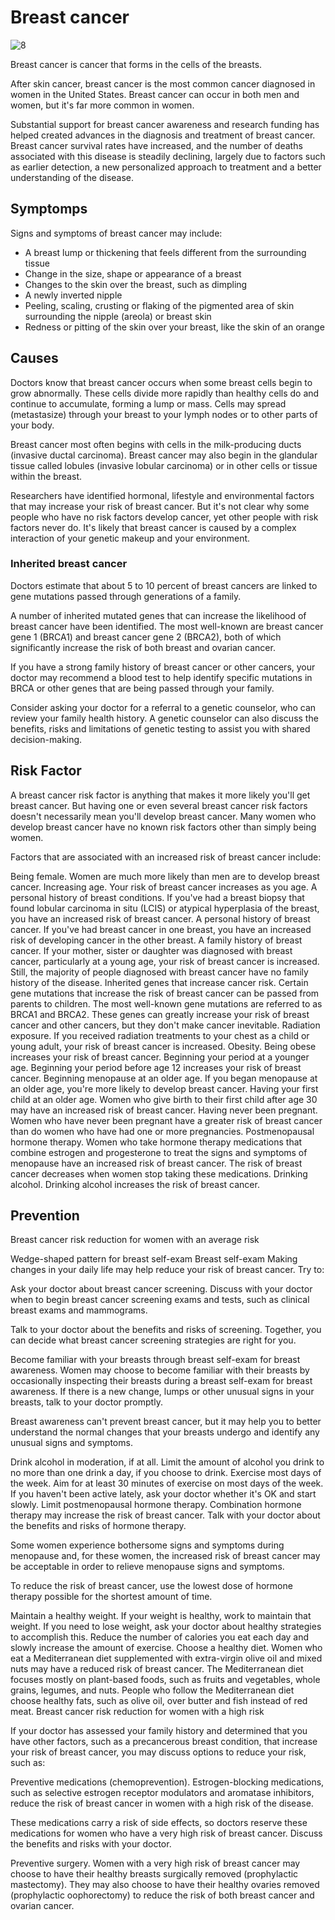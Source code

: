 # Breast cancer

![8](static/expanded/dnt/image/0008.jpg)

Breast cancer is cancer that forms in the cells of the breasts.

After skin cancer, breast cancer is the most common cancer diagnosed in women in the United States. Breast cancer can occur in both men and women, but it's far more common in women.

Substantial support for breast cancer awareness and research funding has helped created advances in the diagnosis and treatment of breast cancer. Breast cancer survival rates have increased, and the number of deaths associated with this disease is steadily declining, largely due to factors such as earlier detection, a new personalized approach to treatment and a better understanding of the disease.

## Symptomps

Signs and symptoms of breast cancer may include:

+ A breast lump or thickening that feels different from the surrounding tissue
+ Change in the size, shape or appearance of a breast
+ Changes to the skin over the breast, such as dimpling
+ A newly inverted nipple
+ Peeling, scaling, crusting or flaking of the pigmented area of skin surrounding the nipple (areola) or breast skin
+ Redness or pitting of the skin over your breast, like the skin of an orange

## Causes

Doctors know that breast cancer occurs when some breast cells begin to grow abnormally. These cells divide more rapidly than healthy cells do and continue to accumulate, forming a lump or mass. Cells may spread (metastasize) through your breast to your lymph nodes or to other parts of your body.

Breast cancer most often begins with cells in the milk-producing ducts (invasive ductal carcinoma). Breast cancer may also begin in the glandular tissue called lobules (invasive lobular carcinoma) or in other cells or tissue within the breast.

Researchers have identified hormonal, lifestyle and environmental factors that may increase your risk of breast cancer. But it's not clear why some people who have no risk factors develop cancer, yet other people with risk factors never do. It's likely that breast cancer is caused by a complex interaction of your genetic makeup and your environment.

### Inherited breast cancer

Doctors estimate that about 5 to 10 percent of breast cancers are linked to gene mutations passed through generations of a family.

A number of inherited mutated genes that can increase the likelihood of breast cancer have been identified. The most well-known are breast cancer gene 1 (BRCA1) and breast cancer gene 2 (BRCA2), both of which significantly increase the risk of both breast and ovarian cancer.

If you have a strong family history of breast cancer or other cancers, your doctor may recommend a blood test to help identify specific mutations in BRCA or other genes that are being passed through your family.

Consider asking your doctor for a referral to a genetic counselor, who can review your family health history. A genetic counselor can also discuss the benefits, risks and limitations of genetic testing to assist you with shared decision-making.

## Risk Factor

A breast cancer risk factor is anything that makes it more likely you'll get breast cancer. But having one or even several breast cancer risk factors doesn't necessarily mean you'll develop breast cancer. Many women who develop breast cancer have no known risk factors other than simply being women.

Factors that are associated with an increased risk of breast cancer include:

Being female. Women are much more likely than men are to develop breast cancer.
Increasing age. Your risk of breast cancer increases as you age.
A personal history of breast conditions. If you've had a breast biopsy that found lobular carcinoma in situ (LCIS) or atypical hyperplasia of the breast, you have an increased risk of breast cancer.
A personal history of breast cancer. If you've had breast cancer in one breast, you have an increased risk of developing cancer in the other breast.
A family history of breast cancer. If your mother, sister or daughter was diagnosed with breast cancer, particularly at a young age, your risk of breast cancer is increased. Still, the majority of people diagnosed with breast cancer have no family history of the disease.
Inherited genes that increase cancer risk. Certain gene mutations that increase the risk of breast cancer can be passed from parents to children. The most well-known gene mutations are referred to as BRCA1 and BRCA2. These genes can greatly increase your risk of breast cancer and other cancers, but they don't make cancer inevitable.
Radiation exposure. If you received radiation treatments to your chest as a child or young adult, your risk of breast cancer is increased.
Obesity. Being obese increases your risk of breast cancer.
Beginning your period at a younger age. Beginning your period before age 12 increases your risk of breast cancer.
Beginning menopause at an older age. If you began menopause at an older age, you're more likely to develop breast cancer.
Having your first child at an older age. Women who give birth to their first child after age 30 may have an increased risk of breast cancer.
Having never been pregnant. Women who have never been pregnant have a greater risk of breast cancer than do women who have had one or more pregnancies.
Postmenopausal hormone therapy. Women who take hormone therapy medications that combine estrogen and progesterone to treat the signs and symptoms of menopause have an increased risk of breast cancer. The risk of breast cancer decreases when women stop taking these medications.
Drinking alcohol. Drinking alcohol increases the risk of breast cancer.

## Prevention

Breast cancer risk reduction for women with an average risk

Wedge-shaped pattern for breast self-exam
Breast self-exam
Making changes in your daily life may help reduce your risk of breast cancer. Try to:

Ask your doctor about breast cancer screening. Discuss with your doctor when to begin breast cancer screening exams and tests, such as clinical breast exams and mammograms.

Talk to your doctor about the benefits and risks of screening. Together, you can decide what breast cancer screening strategies are right for you.

Become familiar with your breasts through breast self-exam for breast awareness. Women may choose to become familiar with their breasts by occasionally inspecting their breasts during a breast self-exam for breast awareness. If there is a new change, lumps or other unusual signs in your breasts, talk to your doctor promptly.

Breast awareness can't prevent breast cancer, but it may help you to better understand the normal changes that your breasts undergo and identify any unusual signs and symptoms.

Drink alcohol in moderation, if at all. Limit the amount of alcohol you drink to no more than one drink a day, if you choose to drink.
Exercise most days of the week. Aim for at least 30 minutes of exercise on most days of the week. If you haven't been active lately, ask your doctor whether it's OK and start slowly.
Limit postmenopausal hormone therapy. Combination hormone therapy may increase the risk of breast cancer. Talk with your doctor about the benefits and risks of hormone therapy.

Some women experience bothersome signs and symptoms during menopause and, for these women, the increased risk of breast cancer may be acceptable in order to relieve menopause signs and symptoms.

To reduce the risk of breast cancer, use the lowest dose of hormone therapy possible for the shortest amount of time.

Maintain a healthy weight. If your weight is healthy, work to maintain that weight. If you need to lose weight, ask your doctor about healthy strategies to accomplish this. Reduce the number of calories you eat each day and slowly increase the amount of exercise.
Choose a healthy diet. Women who eat a Mediterranean diet supplemented with extra-virgin olive oil and mixed nuts may have a reduced risk of breast cancer. The Mediterranean diet focuses mostly on plant-based foods, such as fruits and vegetables, whole grains, legumes, and nuts. People who follow the Mediterranean diet choose healthy fats, such as olive oil, over butter and fish instead of red meat.
Breast cancer risk reduction for women with a high risk

If your doctor has assessed your family history and determined that you have other factors, such as a precancerous breast condition, that increase your risk of breast cancer, you may discuss options to reduce your risk, such as:

Preventive medications (chemoprevention). Estrogen-blocking medications, such as selective estrogen receptor modulators and aromatase inhibitors, reduce the risk of breast cancer in women with a high risk of the disease.

These medications carry a risk of side effects, so doctors reserve these medications for women who have a very high risk of breast cancer. Discuss the benefits and risks with your doctor.

Preventive surgery. Women with a very high risk of breast cancer may choose to have their healthy breasts surgically removed (prophylactic mastectomy). They may also choose to have their healthy ovaries removed (prophylactic oophorectomy) to reduce the risk of both breast cancer and ovarian cancer.
